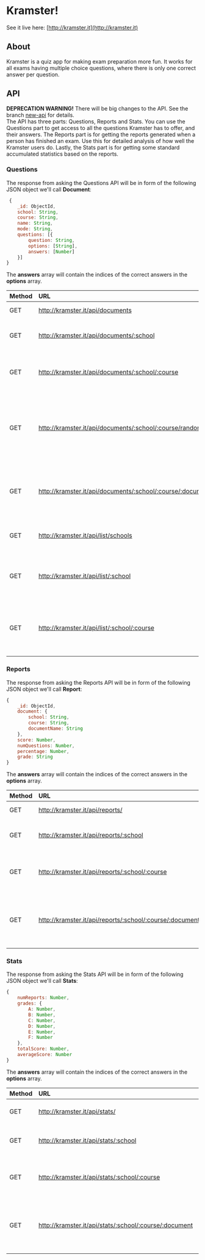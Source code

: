 # Kramster!
See it live here: [http://kramster.it](http://kramster.it)

## About
Kramster is a quiz app for making exam preparation more fun. It works for all exams having multiple choice questions, where there is only one correct answer per question.

## API
__DEPRECATION WARNING!__ There will be big changes to the API. See the branch [new-api](tree/new-api) for details.  
The API has three parts: Questions, Reports and Stats. You can use the Questions part to get access to all the questions Kramster has to offer, and their answers. The Reports part is for getting the reports generated when a person has finished an exam. Use this for detailed analysis of how well the Kramster users do. Lastly, the Stats part is for getting some standard accumulated statistics based on the reports.

### Questions
The response from asking the Questions API will be in form of the following JSON object we'll call **Document**:

```javascript
 {
    _id: ObjectId,
    school: String,
    course: String,
    name: String,
    mode: String,
    questions: [{
        question: String,
        options: [String],
        answers: [Number]
    }]
}
```
The **answers** array will contain the indices of the correct answers in the **options** array.


| Method | URL                                                             | Description                                                                 | Return        |
| ------ |:----------------------------------------------------------------|:----------------------------------------------------------------------------|:--------------|
| GET    | http://kramster.it/api/documents                                | Return all documents                                                        | [Document]
| GET    | http://kramster.it/api/documents/:school                        | Return all documents of given school                                        | [Document]
| GET    | http://kramster.it/api/documents/:school/:course                | Return all documents of given school and course                             | [Document]
| GET    | http://kramster.it/api/documents/:school/:course/random/:number | Return a given number of random questions from given course of given school | [Document]
| GET	 | http://kramster.it/api/documents/:school/:course/:document      | Return single document by school, course and document name                  | Document
| GET    | http://kramster.it/api/list/schools                             | Return array of all distinct schools                                        | [String]
| GET    | http://kramster.it/api/list/:school                             | Return array of all distinct courses at given school                        | [String]
| GET    | http://kramster.it/api/list/:school/:course                     | Return array of all distinct documents at given school and course           | [String]

### Reports
The response from asking the Reports API will be in form of the following JSON object we'll call **Report**:

```javascript
{
    _id: ObjectId,
    document: {
        school: String,
        course: String,
        documentName: String
    },
    score: Number,
    numQuestions: Number,
    percentage: Number,
    grade: String
}
```
The **answers** array will contain the indices of the correct answers in the **options** array.

| Method | URL                                                      | Description                                                  | Return
| ------ |:---------------------------------------------------------|:-------------------------------------------------------------|:--------
| GET    | http://kramster.it/api/reports/                          | Return all reports                                           | [Report]
| GET    | http://kramster.it/api/reports/:school                   | Return all reports of given school                           | [Report]
| GET    | http://kramster.it/api/reports/:school/:course           | Return all reports of given school and course                | [Report]
| GET	 | http://kramster.it/api/reports/:school/:course/:document | Return all reports of given school, course and document name | [Report]


### Stats
The response from asking the Stats API will be in form of the following JSON object we'll call **Stats**:

```javascript
{
    numReports: Number,
    grades: {
        A: Number,
        B: Number,
        C: Number,
        D: Number,
        E: Number,
        F: Number
    },
    totalScore: Number,
    averageScore: Number
}
```
The **answers** array will contain the indices of the correct answers in the **options** array.

| Method | URL                                                    | Description                                                         | Return
| ------ |:-------------------------------------------------------|:--------------------------------------------------------------------|:------
| GET    | http://kramster.it/api/stats/                          | Return stats for all reports                                        | Stats
| GET    | http://kramster.it/api/stats/:school                   | Return stats for reports for given school                           | Stats
| GET    | http://kramster.it/api/stats/:school/:course           | Return stats for reports for given school and course                | Stats
| GET	 | http://kramster.it/api/stats/:school/:course/:document | Return stats for reports for given school, course and document name | Stats
